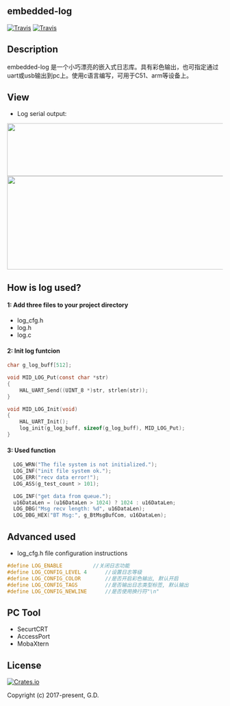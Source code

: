 ## embedded-log
[![Travis](https://img.shields.io/badge/release-1.0.0-blue.svg?style=plastic)](https://github.com/to9/embedded-log)
[![Travis](https://img.shields.io/travis/rust-lang/rust.svg?style=plastic)](https://github.com/to9/embedded-log)

## Description

embedded-log 是一个小巧漂亮的嵌入式日志库。具有彩色输出，也可指定通过uart或usb输出到pc上。使用c语言编写，可用于C51、arm等设备上。

## View
- Log serial output:

<div align=left><img width="593" height="123" src="https://github.com/to9/embedded-log/blob/master/images/log1.png"/></div>

<div align=left><img width="592" height="218" src="https://github.com/to9/embedded-log/blob/master/images/log2.png"/></div>

## How is log used?
#### 1: Add three files to your project directory
- log_cfg.h
- log.h
- log.c

#### 2: Init log funtcion
```c
char g_log_buff[512];

void MID_LOG_Put(const char *str)
{
	HAL_UART_Send((UINT_8 *)str, strlen(str));
}

void MID_LOG_Init(void)
{
	HAL_UART_Init();
	log_init(g_log_buff, sizeof(g_log_buff), MID_LOG_Put);
}
```
#### 3: Used function
```c
  LOG_WRN("The file system is not initialized.");
  LOG_INF("init file system ok.");
  LOG_ERR("recv data error!");
  LOG_ASS(g_test_count > 101);

  LOG_INF("get data from queue.");
  u16DataLen = (u16DataLen > 1024) ? 1024 : u16DataLen;
  LOG_DBG("Msg recv length: %d", u16DataLen);
  LOG_DBG_HEX("BT Msg:", g_BtMsgBufCom, u16DataLen);
```
## Advanced used
- log_cfg.h file configuration instructions

```c
#define LOG_ENABLE			//关闭日志功能
#define LOG_CONFIG_LEVEL 4		//设置日志等级
#define LOG_CONFIG_COLOR		//是否开启彩色输出, 默认开启
#define LOG_CONFIG_TAGS			//是否输出日志类型标签, 默认输出
#define LOG_CONFIG_NEWLINE		//是否使用换行符"\n"
```
## PC Tool
- SecurtCRT
- AccessPort
- MobaXtern

## License

[![Crates.io](https://img.shields.io/packagist/l/doctrine/orm.svg?style=plastic)](https://github.com/to9/CodeStyle)<br>

Copyright (c) 2017-present, G.D.
